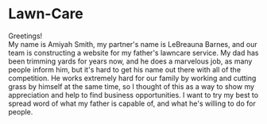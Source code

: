 # Lawn-Care
<link rel="stylesheet" type="text/css" href="style.css">

<p> <div class=greetings> Greetings! </div>My name is Amiyah Smith, my partner's name is LeBreauna Barnes, and our team is constructing a website for my father's lawncare service.
My dad has been trimming yards for years now, and he does a marvelous job, as many people inform him, but it's hard to get his name out there with all
of the competition. He works extremely hard for our family by working and cutting grass by himself at the same time, so I thought of this
as a way to show my appreciation and help to find business opportunities.
I want to try my best to spread word of what my father is capable of, and what he's willing to do for people.</p>
